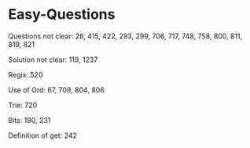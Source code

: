 # Easy-Questions

Questions not clear:
26, 415, 422, 293, 299, 706, 717, 748, 758, 800, 811, 819, 821

Solution not clear:
119, 1237

Regix:
520

Use of Ord:
67, 709, 804, 806

Trie:
720

Bits:
190, 231

Definition of get:
242
